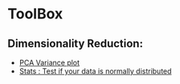 # ToolBox



## Dimensionality Reduction:

- [PCA Variance plot](https://github.com/PierreCom/ToolBox/blob/master/PCA_dataviz_variance.ipynb)
- [Stats : Test if your data is normally distributed](https://github.com/PierreCom/ToolBox/blob/master/Stats_distribution_hypothesis_testing.ipynb)